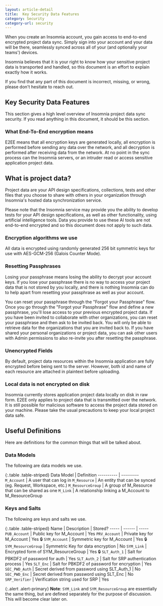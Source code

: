 ```yaml
---
layout: article-detail
title:  Key Security Data Features
category: Security
category-url: security
---
```


When you create an Insomnia account, you gain access to end-to-end encrypted project data sync. Simply sign into your account and your data will be there, seamlessly synced across all of your (and optionally your teams') devices.

Insomnia believes that it is your right to know how your sensitive project data is transported and handled, so this document is an effort to explain exactly how it works.

If you find that any part of this document is incorrect, missing, or wrong, please don't hesitate to reach out.

## Key Security Data Features

This section gives a high level overview of Insomnia project data sync security. If you read anything in this document, it should be this section.

### What End-To-End encryption means

E2EE means that all encryption keys are generated locally, all encryption is performed before sending any data over the network, and all decryption is performed after receiving data from the network. At no point in the sync process can the Insomnia servers, or an intruder read or access sensitive application project data.

## What is project data?

Project data are your  API design specifications, collections, tests and other files that you choose to share with others in your organization through Insomnia's hosted data synchronization service.

Please note that the Insomnia service may provide you the ability to develop tests for your API design specifications, as well as other functionality, using artificial intelligence tools. Data you provide to use these AI tools are not end-to-end encrypted and so this document does not apply to such data.

### Encryption algorithms we use

All data is encrypted using randomly generated 256 bit symmetric keys for use with AES-GCM-256 (Galois Counter Mode).

### Resetting Passphrases

Losing your passphrase means losing the ability to decrypt your account keys. If you lose your passphrase there is no way to access your project data that is not stored by you locally, and there is nothing Insomnia can do to help apart from resetting your passphrase as well as your account.

You can reset your passphrase through the "Forgot your Passphrase" flow. Once you go through the "Forgot your Passphrase" flow and define a new passphrase, you'll lose access to your previous encrypted project data. If you have been invited to collaborate with other organizations, you can reset your passphrase and then ask to be invited back. You will only be able to retrieve data for the organizations that you are invited back to. If you have shared your personal organizations or project data, you can ask other users with Admin permissions to also re-invite you after resetting the passphrase.

### Unencrypted Fields

By default, project data resources within the Insomnia application are fully encrypted before being sent to the server. However, both id and name of each resource are attached in plaintext before uploading.

### Local data is not encrypted on disk

Insomnia currently stores application project data locally on disk in raw form. E2EE only applies to project data that is transmitted over the network. It is still possible for malicious software to access the project data stored on your machine. Please take the usual precautions to keep your local project data safe.

## Useful Definitions

Here are definitions for the common things that will be talked about.

### Data Models

The following are data models we use.

{:.table .table-striped}
Data Model | Definition
---------- | ---------
`M_Account` | A user that can log in
`M_Resource` | An entity that can be synced (eg. Request, Workspace, etc.)
`M_ResourceGroup` | A group of M_Resource that can be shared as one
`M_Link` | A relationship linking a M_Account to M_ResourceGroup

### Keys and Salts

The following are keys and salts we use.

{:.table .table-striped}
Name | Description | Stored?
----- | ------ | -----
`PUB_Account` | Public key for M_Account | Yes
`PRV_Account` | Private key for M_Account | Yes 🔒
`SYM_Account` | Symmetric key for M_Account | Yes 🔒
`SYM_ResourceGroup` | Symmetric Key for data encryption  | No
`SYM_Link` | Encrypted form of SYM_ResourceGroup | Yes 🔒
`SLT_Auth_1` | Salt for PBKDF2 of password for auth | Yes
`SLT_Auth_2` | Salt for SRP authentication process | Yes
`SLT_Enc` | Salt for PBKDF2 of password for encryption | Yes
`SEC_PWD_Auth` | Secret derived from password using SLT_Auth_1 | No
`SEC_PWD_Enc` | Secret derived from password using SLT_Enc | No
`SRP_Verifier` | Verification string used for SRP | Yes

{:.alert .alert-primary}
**Note**: `SYM_Link` and `SYM_ResourceGroup` are essentially the same thing, but are defined separately for the purpose of discussion. This will become clear later on.
